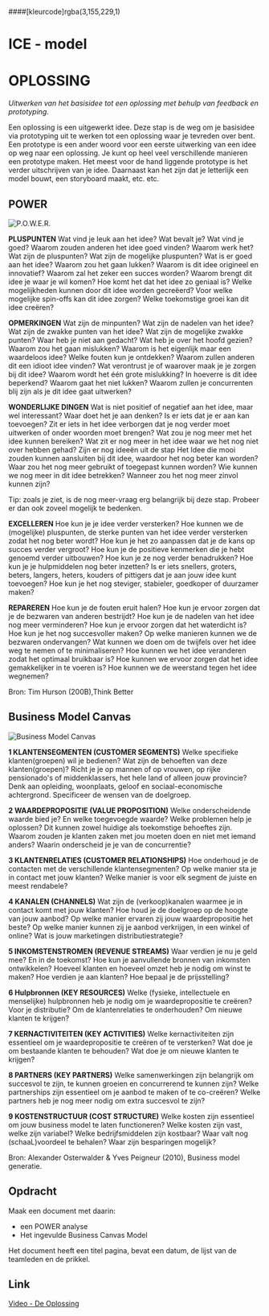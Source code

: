 ####[kleurcode]rgba(3,155,229,1)

# ICE - model #

# OPLOSSING

*Uitwerken van het basisidee tot een oplossing met behulp van feedback en prototyping.*

Een oplossing is een uitgewerkt idee. Deze stap is de weg om je basisidee via prototyping uit te werken tot een oplossing waar je tevreden over bent. Een prototype is een ander woord voor een eerste uitwerking van een idee op weg naar een oplossing. Je kunt op heel veel verschillende manieren een prototype maken. Het meest voor de hand liggende prototype is het verder uitschrijven van je idee. Daarnaast kan het zijn dat je letterlijk een model bouwt, een storyboard maakt, etc. etc.

## POWER

![P.O.W.E.R.](https://elo.kw1c.nl/CMS/Studie/811%20ICT-Academie/811%20VakkenInhoud/%5BB.34%20RASP%5DRaspberry%20Pi%20Challenge/25187%20%C2%A0%20Applicatie-%20en%20mediaontwikkelaar/Periode%2009/Productie/04.%20Aanvullend/Images/Oplossing.Power.png)

**PLUSPUNTEN**
Wat vind je leuk aan het idee? Wat bevalt je? Wat vind je goed? Waarom zouden anderen het idee goed vinden? Waarom werk het? Wat zijn de pluspunten? Wat zijn de mogelijke pluspunten? Wat is er goed aan het idee? Waarom zou het gaan lukken? Waarom is dit idee origineel en innovatief? Waarom zal het zeker een succes worden? Waarom brengt dit idee je waar je wil komen? Hoe komt het dat het idee zo geniaal is? Welke mogelijkheden kunnen door dit idee worden gecreëerd? Voor welke mogelijke spin-offs kan dit idee zorgen? Welke toekomstige groei kan dit idee creëren?

**OPMERKINGEN**
Wat zijn de minpunten? Wat zijn de nadelen van het idee? Wat zijn de zwakke punten van het idee? Wat zijn de mogelijke zwakke punten? Waar heb je niet aan gedacht? Wat heb je over het hoofd gezien? Waarom zou het gaan mislukken? Waarom is het eigenlijk maar een waardeloos idee? Welke fouten kun je ontdekken? Waarom zullen anderen dit een idioot idee vinden? Wat verontrust je of waarover maak je je zorgen bij dit idee? Waarom wordt het één grote mislukking? In hoeverre is dit idee beperkend? Waarom gaat het niet lukken? Waarom zullen je concurrenten blij zijn als je dit idee gaat uitwerken?

**WONDERLIJKE DINGEN**
Wat is niet positief of negatief aan het idee, maar wel interessant? Waar doet het je aan denken? Is er iets dat je er aan kan toevoegen? Zit er iets in het idee verborgen dat je nog verder moet uitwerken of onder woorden moet brengen?
Wat zou je nog meer met het idee kunnen bereiken? Wat zit er nog meer in het idee waar we het nog niet over hebben gehad? Zijn er nog ideeën uit de stap Het Idee die
mooi zouden kunnen aansluiten bij dit idee, waardoor het nog beter kan worden? Waar zou het nog meer gebruikt of toegepast kunnen worden? Wie kunnen we nog meer in dit idee betrekken? Wanneer zou het nog meer zinvol kunnen
zijn?

Tip: zoals je ziet, is de nog meer-vraag erg belangrijk bij deze stap. Probeer er dan ook zoveel mogelijk te bedenken.

**EXCELLEREN**
Hoe kun je je idee verder versterken? Hoe kunnen we de (mogelijke) pluspunten, de sterke punten van het idee verder versterken zodat het nog beter wordt? Hoe kun je het zo aanpassen dat je de kans op succes verder vergroot? Hoe kun je de positieve kenmerken die je hebt genoemd verder uitbouwen? Hoe kun je ze nog verder benadrukken? Hoe kun je je hulpmiddelen nog beter inzetten? Is er iets snellers, groters, beters, langers, heters, kouders of pittigers dat je aan jouw idee kunt toevoegen? Hoe kun je het nog steviger, stabieler, goedkoper of duurzamer maken?

**REPAREREN**
Hoe kun je de fouten eruit halen? Hoe kun je ervoor zorgen dat je de bezwaren van anderen bestrijdt? Hoe kun je de nadelen van het idee nog meer verminderen? Hoe
kun je ervoor zorgen dat het waterdicht is? Hoe kun je het nog succesvoller maken? Op welke manieren kunnen we de bezwaren ondervangen? Wat kunnen we doen om de twijfels over het idee weg te nemen of te minimaliseren? Hoe kunnen we het idee veranderen zodat het optimaal bruikbaar is? Hoe kunnen we ervoor zorgen dat het idee gemakkelijker in te voeren is? Hoe kunnen we de weerstand tegen het idee wegnemen?

Bron: Tim Hurson (200B),Think Better

## Business Model Canvas

![Business Model Canvas](https://elo.kw1c.nl/CMS/Studie/811%20ICT-Academie/811%20VakkenInhoud/%5BB.34%20RASP%5DRaspberry%20Pi%20Challenge/25187%20%C2%A0%20Applicatie-%20en%20mediaontwikkelaar/Periode%2009/Productie/04.%20Aanvullend/Images/Business_Model_Canvas.png)

**1 KLANTENSEGMENTEN (CUSTOMER SEGMENTS)**
Welke specifieke klanten(groepen) wil je bedienen? Wat zijn de behoeften van deze klanten(groepen)? Richt je je op mannen of op vrouwen, op rijke pensionado's of middenklassers, het hele land of alleen jouw provincie? Denk aan opleiding, woonplaats, geloof en sociaal-economische achtergrond. Specificeer de wensen van de doelgroep.

**2 WAARDEPROPOSITIE (VALUE PROPOSITION)**
Welke onderscheidende waarde bied je? En welke toegevoegde waarde? Welke problemen help je oplossen? Dit kunnen zowel huidige als toekomstige behoeftes zijn. Waarom zouden je klanten zaken met jou moeten doen en niet met iemand anders? Waarin onderscheid je je van de concurrentie?

**3 KLANTENRELATIES (CUSTOMER RELATIONSHIPS)**
Hoe onderhoud je de contacten met de verschillende klantensegmenten? Op welke manier sta je in contact met jouw klanten? Welke manier is voor elk segment de juiste en meest rendabele?

**4 KANALEN (CHANNELS)**
Wat zijn de (verkoop)kanalen waarmee je in contact komt met jouw klanten? Hoe houd je de doelgroep op de hoogte van jouw aanbod? Op welke manier ervaren zij jouw waardepropositie het beste? Op welke manier kunnen zij je aanbod verkrijgen, in een winkel of online? Wat is jouw marketingen distributiestrategie?

**5 INKOMSTENSTROMEN (REVENUE STREAMS)**
Waar verdien je nu je geld mee? En in de toekomst? Hoe kun je aanvullende bronnen van inkomsten ontwikkelen? Hoeveel klanten en hoeveel omzet heb je nodig om winst te maken? Hoe verdien je aan klanten? Hoe bepaal je de prijsstelling?

**6 Hulpbronnen (KEY RESOURCES)**
Welke (fysieke, intellectuele en menselijke) hulpbronnen heb je nodig om je waardepropositie te creëren? Voor je distributie? Om de klantenrelaties te onderhouden? Om nieuwe klanten te krijgen?

**7 KERNACTIVITEITEN (KEY ACTIVITIES)**
Welke kernactiviteiten zijn essentieel om je waardepropositie te creëren of te versterken? Wat doe je om bestaande klanten te behouden? Wat doe je om nieuwe klanten te krijgen?

**8 PARTNERS (KEY PARTNERS)**
Welke samenwerkingen zijn belangrijk om succesvol te zijn, te kunnen groeien en concurrerend te kunnen zijn? Welke partnerships zijn essentieel om je aanbod te maken of te co-creëren? Welke partners heb je nog meer nodig om extra succesvol te zijn?

**9 KOSTENSTRUCTUUR (COST STRUCTURE)**
Welke kosten zijn essentieel om jouw business model te laten functioneren? Welke kosten zijn vast, welke zijn variabel? Welke bedrijfsmiddelen zijn kostbaar? Waar valt nog (schaaL)voordeel te behalen? Waar zijn besparingen mogelijk?

Bron: Alexander Osterwalder & Yves Peigneur
(2010), Business model generatie.



## Opdracht

Maak een document met daarin:

- een POWER analyse 
- Het ingevulde Business Canvas Model

Het document heeft een titel pagina, bevat een datum, de lijst van de teamleden en de prikkel.

## Link

[Video - De Oplossing](https://www.youtube.com/watch?v=WMmSUfgkaCE&index=10&list=PL2LuvtdBIWMqaTh75GBS8dBdCfk18J10T)